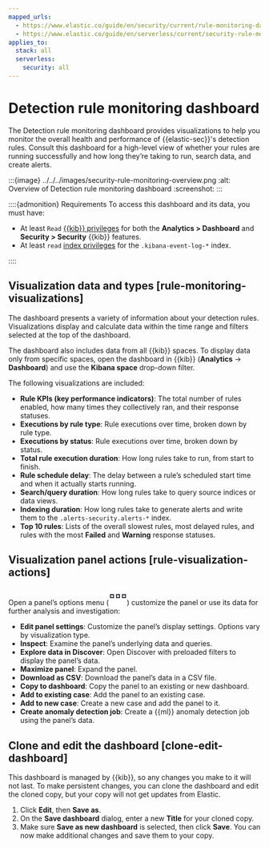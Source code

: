 ```yaml
---
mapped_urls:
  - https://www.elastic.co/guide/en/security/current/rule-monitoring-dashboard.html
  - https://www.elastic.co/guide/en/serverless/current/security-rule-monitoring-dashboard.html
applies_to:
  stack: all
  serverless:
    security: all
---
```


# Detection rule monitoring dashboard

The Detection rule monitoring dashboard provides visualizations to help you monitor the overall health and performance of {{elastic-sec}}'s detection rules. Consult this dashboard for a high-level view of whether your rules are running successfully and how long they’re taking to run, search data, and create alerts.

:::{image} ../../../images/security-rule-monitoring-overview.png
:alt: Overview of Detection rule monitoring dashboard
:screenshot:
:::

::::{admonition} Requirements
To access this dashboard and its data, you must have:

* At least `Read` [{{kib}} privileges](/deploy-manage/users-roles/cluster-or-deployment-auth/kibana-role-management.md) for both the **Analytics > Dashboard** and **Security > Security** {{kib}} features.
* At least `read` [index privileges](/deploy-manage/users-roles/cluster-or-deployment-auth/kibana-role-management.md#adding_index_privileges) for the `.kibana-event-log-*` index.

::::



## Visualization data and types [rule-monitoring-visualizations]

The dashboard presents a variety of information about your detection rules. Visualizations display and calculate data within the time range and filters selected at the top of the dashboard.

The dashboard also includes data from all {{kib}} spaces. To display data only from specific spaces, open the dashboard in {{kib}} (**Analytics** → **Dashboard**) and use the **Kibana space** drop-down filter.

The following visualizations are included:

* **Rule KPIs (key performance indicators)**: The total number of rules enabled, how many times they collectively ran, and their response statuses.
* **Executions by rule type**: Rule executions over time, broken down by rule type.
* **Executions by status**: Rule executions over time, broken down by status.
* **Total rule execution duration**: How long rules take to run, from start to finish.
* **Rule schedule delay**: The delay between a rule’s scheduled start time and when it actually starts running.
* **Search/query duration**: How long rules take to query source indices or data views.
* **Indexing duration**: How long rules take to generate alerts and write them to the `.alerts-security.alerts-*` index.
* **Top 10 rules**: Lists of the overall slowest rules, most delayed rules, and rules with the most **Failed** and **Warning** response statuses.


## Visualization panel actions [rule-visualization-actions]

Open a panel’s options menu (![Options menu](../../../images/security-three-dot-icon.png "title =20x20")) customize the panel or use its data for further analysis and investigation:

* **Edit panel settings**: Customize the panel’s display settings. Options vary by visualization type.
* **Inspect**: Examine the panel’s underlying data and queries.
* **Explore data in Discover**: Open Discover with preloaded filters to display the panel’s data.
* **Maximize panel**: Expand the panel.
* **Download as CSV**: Download the panel’s data in a CSV file.
* **Copy to dashboard**: Copy the panel to an existing or new dashboard.
* **Add to existing case**: Add the panel to an existing case.
* **Add to new case**: Create a new case and add the panel to it.
* **Create anomaly detection job**: Create a {{ml}} anomaly detection job using the panel’s data.


## Clone and edit the dashboard [clone-edit-dashboard]

This dashboard is managed by {{kib}}, so any changes you make to it will not last. To make persistent changes, you can clone the dashboard and edit the cloned copy, but your copy will not get updates from Elastic.

1. Click **Edit**, then **Save as**.
2. On the **Save dashboard** dialog, enter a new **Title** for your cloned copy.
3. Make sure **Save as new dashboard** is selected, then click **Save**. You can now make additional changes and save them to your copy.

